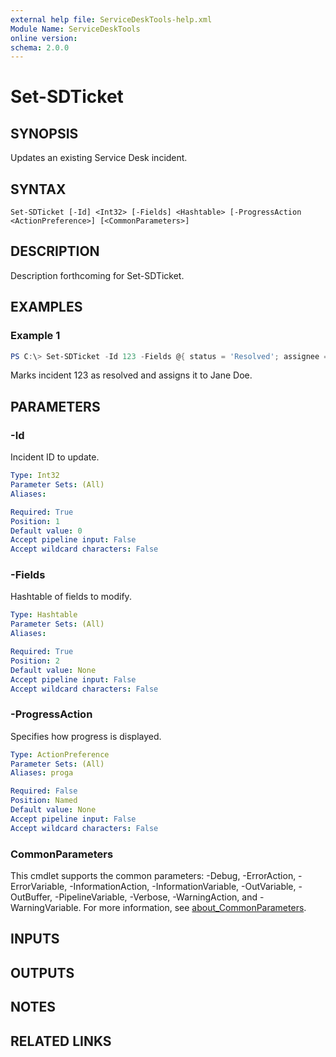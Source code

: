 ```yaml
---
external help file: ServiceDeskTools-help.xml
Module Name: ServiceDeskTools
online version:
schema: 2.0.0
---
```


# Set-SDTicket

## SYNOPSIS
Updates an existing Service Desk incident.

## SYNTAX

```
Set-SDTicket [-Id] <Int32> [-Fields] <Hashtable> [-ProgressAction <ActionPreference>] [<CommonParameters>]
```

## DESCRIPTION
Description forthcoming for Set-SDTicket.

## EXAMPLES

### Example 1
```powershell
PS C:\> Set-SDTicket -Id 123 -Fields @{ status = 'Resolved'; assignee = 'jane.doe@example.com' }
```

Marks incident 123 as resolved and assigns it to Jane Doe.

## PARAMETERS

### -Id
Incident ID to update.

```yaml
Type: Int32
Parameter Sets: (All)
Aliases:

Required: True
Position: 1
Default value: 0
Accept pipeline input: False
Accept wildcard characters: False
```

### -Fields
Hashtable of fields to modify.

```yaml
Type: Hashtable
Parameter Sets: (All)
Aliases:

Required: True
Position: 2
Default value: None
Accept pipeline input: False
Accept wildcard characters: False
```

### -ProgressAction
Specifies how progress is displayed.

```yaml
Type: ActionPreference
Parameter Sets: (All)
Aliases: proga

Required: False
Position: Named
Default value: None
Accept pipeline input: False
Accept wildcard characters: False
```

### CommonParameters
This cmdlet supports the common parameters: -Debug, -ErrorAction, -ErrorVariable, -InformationAction, -InformationVariable, -OutVariable, -OutBuffer, -PipelineVariable, -Verbose, -WarningAction, and -WarningVariable. For more information, see [about_CommonParameters](http://go.microsoft.com/fwlink/?LinkID=113216).

## INPUTS

## OUTPUTS

## NOTES

## RELATED LINKS
